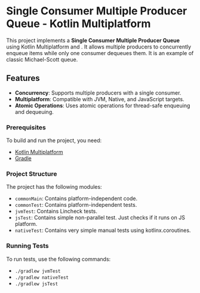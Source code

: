 # Single Consumer Multiple Producer Queue - Kotlin Multiplatform

This project implements a **Single Consumer Multiple Producer Queue** using Kotlin Multiplatform and . It allows multiple producers to concurrently enqueue items while only one consumer dequeues them. It is an example of classic Michael-Scott queue.

## Features

- **Concurrency**: Supports multiple producers with a single consumer.
- **Multiplatform**: Compatible with JVM, Native, and JavaScript targets.
- **Atomic Operations**: Uses atomic operations for thread-safe enqueuing and dequeuing.

### Prerequisites

To build and run the project, you need:

- [Kotlin Multiplatform](https://kotlinlang.org/docs/multiplatform.html)
- [Gradle](https://gradle.org/)

### Project Structure

The project has the following modules:

- `commonMain`: Contains platform-independent code.
- `commonTest`: Contains platform-independent tests.
- `jvmTest`: Contains Lincheck tests.
- `jsTest`: Contains simple non-parallel test. Just checks if it runs on JS platform.
- `nativeTest`: Contains very simple manual tests using kotlinx.coroutines.

### Running Tests

To run tests, use the following commands:

- ```./gradlew jvmTest```
- ```./gradlew nativeTest```
- ```./gradlew jsTest```
